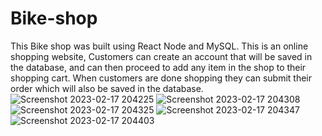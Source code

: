 # Bike-shop
This Bike shop was built using React Node and MySQL.
This is an online shopping website, Customers can create an account that will be saved in the database, and can then proceed to add any item in the shop to their shopping cart. 
When customers are done shopping they can submit their order which will also be saved in the database.
![Screenshot 2023-02-17 204225](https://user-images.githubusercontent.com/120819701/219760584-0e0b11d9-360a-442d-a766-a1cccb00d7b6.png)
![Screenshot 2023-02-17 204308](https://user-images.githubusercontent.com/120819701/219760599-e82d3d29-d490-4014-ad6b-55995fc776fd.png)
![Screenshot 2023-02-17 204325](https://user-images.githubusercontent.com/120819701/219760612-b8302eed-0737-4cec-85a4-d9aec8651d22.png)
![Screenshot 2023-02-17 204347](https://user-images.githubusercontent.com/120819701/219760626-5ba43f9c-c107-4d69-9e5d-07630a1f25ef.png)
![Screenshot 2023-02-17 204403](https://user-images.githubusercontent.com/120819701/219760638-a1e3535a-53f5-4891-b2d5-929329682793.png)

